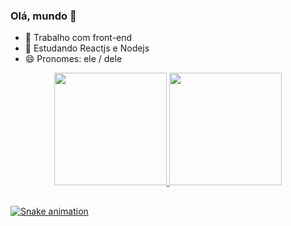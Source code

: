 ### Olá, mundo 👋

- 🔭 Trabalho com front-end
- 🌱 Estudando Reactjs e Nodejs
- 😄 Pronomes: ele / dele


<div align="center">
  <a href="https://github.com/victor-galvao">
  <img height="180em" src="https://github-readme-stats.vercel.app/api?username=victor-galvao&show_icons=true&theme=dark&include_all_commits=true&count_private=true"/>
  <img height="180em" src="https://github-readme-stats.vercel.app/api/top-langs/?username=victor-galvao&layout=compact&langs_count=7&theme=dark"/>
</div>
  
   ##
 
<div> 
  
 
 
  ![Snake animation](https://github.com/victor-galvao/victor-galvao/blob/output/github-contribution-grid-snake.svg)
 
</div>
